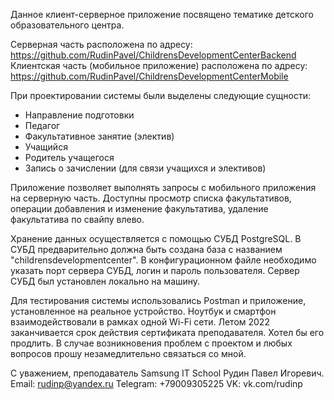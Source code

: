 Данное клиент-серверное приложение посвящено тематике детского образовательного центра.

Серверная часть расположена по адресу:
https://github.com/RudinPavel/ChildrensDevelopmentCenterBackend
Клиентская часть (мобильное приложение) расположена по адресу:
https://github.com/RudinPavel/ChildrensDevelopmentCenterMobile

При проектировании системы были выделены следующие сущности:
- Направление подготовки
- Педагог
- Факультативное занятие (электив)
- Учащийся
- Родитель учащегося
- Запись о зачислении (для связи учащихся и элективов)

Приложение позволяет выполнять запросы с мобильного приложения на серверную часть.
Доступны просмотр списка факультативов, операции добавления и изменение факультатива, 
удаление факультатива по свайпу влево.

Хранение данных осуществляется с помощью СУБД PostgreSQL. В СУБД предварительно должна быть создана база
с названием "childrensdevelopmentcenter". В конфигурационном файле необходимо указать порт сервера СУБД,
логин и пароль пользователя. Сервер СУБД был установлен локально на машину.

Для тестирования системы использовались Postman и приложение, установленное на реальное устройство.
Ноутбук и смартфон взаимодействовали в рамках одной Wi-Fi сети.
Летом 2022 заканчивается срок действия сертификата преподавателя. Хотел бы его продлить.
В случае возникновения проблем с проектом и любых вопросов прошу незамедлительно связаться со мной.

С уважением, преподаватель Samsung IT School Рудин Павел Игоревич.
Email: rudinp@yandex.ru
Telegram: +79009305225
VK: vk.com/rudinp
